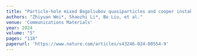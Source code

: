 ```yaml
---
title: "Particle-hole mixed Bogoliubov quasiparticles and cooper instability in Fe-based superconductors"
authors: "Zhiyuan Wei*, Shaozhi Li*, Bo Liu, et al."
venue: 'Communications Materials'
year: 2024
volume: "5"
pages: "118"
paperurl: 'https://www.nature.com/articles/s43246-024-00554-9'
---
```

